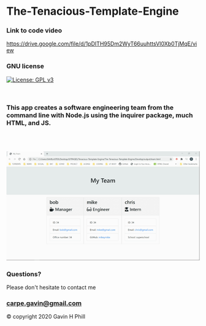# The-Tenacious-Template-Engine

### Link to code video
https://drive.google.com/file/d/1pDITH95Dm2WyT66uuhttsVI0Xb0TjMqE/view
<br>

### GNU license
[![License: GPL v3](https://img.shields.io/badge/License-GPLv3-blue.svg)](https://www.gnu.org/licenses/gpl-3.0)

<br>


### This app creates a software engineering team from the command line with Node.js using the inquirer package, much HTML, and JS.
 
<br>
<br>

![scrngrab](https://github.com/carpegavin/The-Tenacious-Template-Engine/blob/main/assets/img/myTeam.gif?raw=true)

### Questions?

Please don't hesitate to contact me

### carpe.gavin@gmail.com

© copyright 2020 Gavin H Phill

